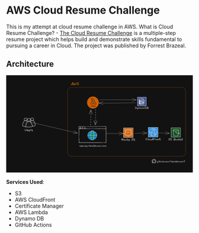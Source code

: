 # AWS Cloud Resume Challenge

This is my attempt at cloud resume challenge in AWS.
What is Cloud Resume Challenge? - [The Cloud Resume Challenge](https://cloudresumechallenge.dev/) is a multiple-step resume project which helps build and demonstrate skills fundamental to pursuing a career in Cloud. The project was published by Forrest Brazeal.

## Architecture

![Architecture Diagram](/awsarch.png)

**Services Used**:

- S3
- AWS CloudFront
- Certificate Manager
- AWS Lambda
- Dynamo DB
- GitHub Actions

  

